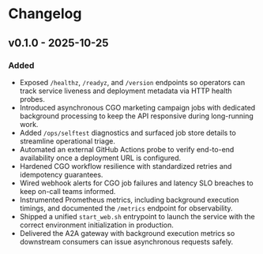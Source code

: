 # Changelog

## v0.1.0 - 2025-10-25

### Added
- Exposed `/healthz`, `/readyz`, and `/version` endpoints so operators can track service liveness and deployment metadata via HTTP health probes.
- Introduced asynchronous CGO marketing campaign jobs with dedicated background processing to keep the API responsive during long-running work.
- Added `/ops/selftest` diagnostics and surfaced job store details to streamline operational triage.
- Automated an external GitHub Actions probe to verify end-to-end availability once a deployment URL is configured.
- Hardened CGO workflow resilience with standardized retries and idempotency guarantees.
- Wired webhook alerts for CGO job failures and latency SLO breaches to keep on-call teams informed.
- Instrumented Prometheus metrics, including background execution timings, and documented the `/metrics` endpoint for observability.
- Shipped a unified `start_web.sh` entrypoint to launch the service with the correct environment initialization in production.
- Delivered the A2A gateway with background execution metrics so downstream consumers can issue asynchronous requests safely.
